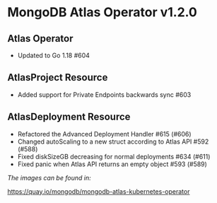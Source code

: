# MongoDB Atlas Operator v1.2.0

## Atlas Operator 

* Updated to Go 1.18 #604

## AtlasProject Resource

* Added support for Private Endpoints backwards sync #603

## AtlasDeployment Resource

* Refactored the Advanced Deployment Handler #615 (#606)
* Changed autoScaling to a new struct according to Atlas API #592 (#588)
* Fixed diskSizeGB decreasing for normal deployments #634 (#611)
* Fixed panic when Atlas API returns an empty object #593 (#589)

*The images can be found in:*

https://quay.io/mongodb/mongodb-atlas-kubernetes-operator